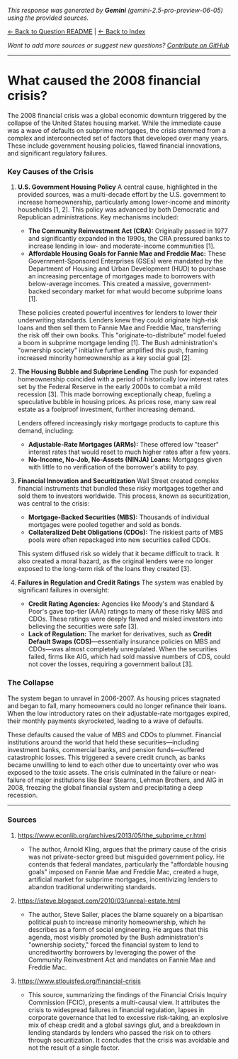 <!-- 
Generated by: gemini
Model: gemini-2.5-pro-preview-06-05
Prompt type: sources
Generated at: 2025-06-11T15:40:45.723148
-->

*This response was generated by **Gemini** (gemini-2.5-pro-preview-06-05) using the provided sources.*

[← Back to Question README](README.md) | [← Back to Index](../README.md)

*Want to add more sources or suggest new questions? [Contribute on GitHub](https://github.com/justinwest/SuggestedSources)*

---

# What caused the 2008 financial crisis?

The 2008 financial crisis was a global economic downturn triggered by the collapse of the United States housing market. While the immediate cause was a wave of defaults on subprime mortgages, the crisis stemmed from a complex and interconnected set of factors that developed over many years. These include government housing policies, flawed financial innovations, and significant regulatory failures.

### Key Causes of the Crisis

1.  **U.S. Government Housing Policy**
    A central cause, highlighted in the provided sources, was a multi-decade effort by the U.S. government to increase homeownership, particularly among lower-income and minority households [1, 2]. This policy was advanced by both Democratic and Republican administrations. Key mechanisms included:
    *   **The Community Reinvestment Act (CRA):** Originally passed in 1977 and significantly expanded in the 1990s, the CRA pressured banks to increase lending in low- and moderate-income communities [1].
    *   **Affordable Housing Goals for Fannie Mae and Freddie Mac:** These Government-Sponsored Enterprises (GSEs) were mandated by the Department of Housing and Urban Development (HUD) to purchase an increasing percentage of mortgages made to borrowers with below-average incomes. This created a massive, government-backed secondary market for what would become subprime loans [1].

    These policies created powerful incentives for lenders to lower their underwriting standards. Lenders knew they could originate high-risk loans and then sell them to Fannie Mae and Freddie Mac, transferring the risk off their own books. This "originate-to-distribute" model fueled a boom in subprime mortgage lending [1]. The Bush administration's "ownership society" initiative further amplified this push, framing increased minority homeownership as a key social goal [2].

2.  **The Housing Bubble and Subprime Lending**
    The push for expanded homeownership coincided with a period of historically low interest rates set by the Federal Reserve in the early 2000s to combat a mild recession [3]. This made borrowing exceptionally cheap, fueling a speculative bubble in housing prices. As prices rose, many saw real estate as a foolproof investment, further increasing demand.

    Lenders offered increasingly risky mortgage products to capture this demand, including:
    *   **Adjustable-Rate Mortgages (ARMs):** These offered low "teaser" interest rates that would reset to much higher rates after a few years.
    *   **No-Income, No-Job, No-Assets (NINJA) Loans:** Mortgages given with little to no verification of the borrower's ability to pay.

3.  **Financial Innovation and Securitization**
    Wall Street created complex financial instruments that bundled these risky mortgages together and sold them to investors worldwide. This process, known as securitization, was central to the crisis:
    *   **Mortgage-Backed Securities (MBS):** Thousands of individual mortgages were pooled together and sold as bonds.
    *   **Collateralized Debt Obligations (CDOs):** The riskiest parts of MBS pools were often repackaged into new securities called CDOs.

    This system diffused risk so widely that it became difficult to track. It also created a moral hazard, as the original lenders were no longer exposed to the long-term risk of the loans they created [3].

4.  **Failures in Regulation and Credit Ratings**
    The system was enabled by significant failures in oversight:
    *   **Credit Rating Agencies:** Agencies like Moody's and Standard & Poor's gave top-tier (AAA) ratings to many of these risky MBS and CDOs. These ratings were deeply flawed and misled investors into believing the securities were safe [3].
    *   **Lack of Regulation:** The market for derivatives, such as **Credit Default Swaps (CDS)**—essentially insurance policies on MBS and CDOs—was almost completely unregulated. When the securities failed, firms like AIG, which had sold massive numbers of CDS, could not cover the losses, requiring a government bailout [3].

### The Collapse

The system began to unravel in 2006-2007. As housing prices stagnated and began to fall, many homeowners could no longer refinance their loans. When the low introductory rates on their adjustable-rate mortgages expired, their monthly payments skyrocketed, leading to a wave of defaults.

These defaults caused the value of MBS and CDOs to plummet. Financial institutions around the world that held these securities—including investment banks, commercial banks, and pension funds—suffered catastrophic losses. This triggered a severe credit crunch, as banks became unwilling to lend to each other due to uncertainty over who was exposed to the toxic assets. The crisis culminated in the failure or near-failure of major institutions like Bear Stearns, Lehman Brothers, and AIG in 2008, freezing the global financial system and precipitating a deep recession.

***

### Sources

1.  https://www.econlib.org/archives/2013/05/the_subprime_cr.html
    *   The author, Arnold Kling, argues that the primary cause of the crisis was not private-sector greed but misguided government policy. He contends that federal mandates, particularly the "affordable housing goals" imposed on Fannie Mae and Freddie Mac, created a huge, artificial market for subprime mortgages, incentivizing lenders to abandon traditional underwriting standards.

2.  https://isteve.blogspot.com/2010/03/unreal-estate.html
    *   The author, Steve Sailer, places the blame squarely on a bipartisan political push to increase minority homeownership, which he describes as a form of social engineering. He argues that this agenda, most visibly promoted by the Bush administration's "ownership society," forced the financial system to lend to uncreditworthy borrowers by leveraging the power of the Community Reinvestment Act and mandates on Fannie Mae and Freddie Mac.

3.  https://www.stlouisfed.org/financial-crisis
    *   This source, summarizing the findings of the Financial Crisis Inquiry Commission (FCIC), presents a multi-causal view. It attributes the crisis to widespread failures in financial regulation, lapses in corporate governance that led to excessive risk-taking, an explosive mix of cheap credit and a global savings glut, and a breakdown in lending standards by lenders who passed the risk on to others through securitization. It concludes that the crisis was avoidable and not the result of a single factor.